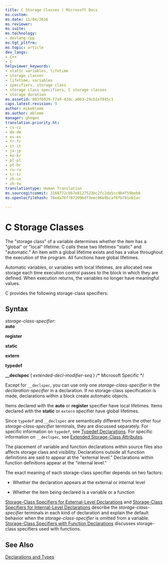 ```yaml
---
title: C Storage Classes | Microsoft Docs
ms.custom: 
ms.date: 11/04/2016
ms.reviewer: 
ms.suite: 
ms.technology:
- devlang-cpp
ms.tgt_pltfrm: 
ms.topic: article
dev_langs:
- C++
- C
helpviewer_keywords:
- static variables, lifetime
- storage classes
- lifetime, variables
- specifiers, storage class
- storage class specifiers, C storage classes
- storage duration
ms.assetid: 893fb929-f7a9-43dc-a0b3-29cb1ef845c1
caps.latest.revision: 9
author: mikeblome
ms.author: mblome
manager: ghogen
translation.priority.ht:
- cs-cz
- de-de
- es-es
- fr-fr
- it-it
- ja-jp
- ko-kr
- pl-pl
- pt-br
- ru-ru
- tr-tr
- zh-cn
- zh-tw
translationtype: Human Translation
ms.sourcegitcommit: 3168772cbb7e8127523bc2fc2da5cc9b4f59beb8
ms.openlocfilehash: 76eda76f7872096df3eec06e9bcaf6fb781eb1ac

---
```

# C Storage Classes
The "storage class" of a variable determines whether the item has a "global" or "local" lifetime. C calls these two lifetimes "static" and "automatic." An item with a global lifetime exists and has a value throughout the execution of the program. All functions have global lifetimes.  
  
 Automatic variables, or variables with local lifetimes, are allocated new storage each time execution control passes to the block in which they are defined. When execution returns, the variables no longer have meaningful values.  
  
 C provides the following storage-class specifiers:  
  
## Syntax  
 *storage-class-specifier*:  
 **auto**  
  
 **register**  
  
 **static**  
  
 **extern**  
  
 **typedef**  
  
 **__declspec** ( *extended-decl-modifier-seq* ) /* Microsoft Specific \*/  
  
 Except for `__declspec`, you can use only one *storage-class-specifier* in the *declaration-specifier* in a declaration. If no storage-class specification is made, declarations within a block create automatic objects.  
  
 Items declared with the **auto** or **register** specifier have local lifetimes. Items declared with the **static** or `extern` specifier have global lifetimes.  
  
 Since `typedef` and `__declspec` are semantically different from the other four *storage-class-specifier* terminals, they are discussed separately. For specific information on `typedef`, see [Typedef Declarations](../c-language/typedef-declarations.md). For specific information on `__declspec`, see [Extended Storage-Class Attributes](../c-language/c-extended-storage-class-attributes.md).  
  
 The placement of variable and function declarations within source files also affects storage class and visibility. Declarations outside all function definitions are said to appear at the "external level." Declarations within function definitions appear at the "internal level."  
  
 The exact meaning of each storage-class specifier depends on two factors:  
  
-   Whether the declaration appears at the external or internal level  
  
-   Whether the item being declared is a variable or a function  
  
 [Storage-Class Specifiers for External-Level Declarations](../c-language/storage-class-specifiers-for-external-level-declarations.md) and [Storage-Class Specifiers for Internal-Level Declarations](../c-language/storage-class-specifiers-for-internal-level-declarations.md) describe the *storage-class-specifier* terminals in each kind of declaration and explain the default behavior when the *storage-class-specifier* is omitted from a variable. [Storage-Class Specifiers with Function Declarations](../c-language/storage-class-specifiers-with-function-declarations.md) discusses storage-class specifiers used with functions.  
  
## See Also  
 [Declarations and Types](../c-language/declarations-and-types.md)


<!--HONumber=Jan17_HO1-->


